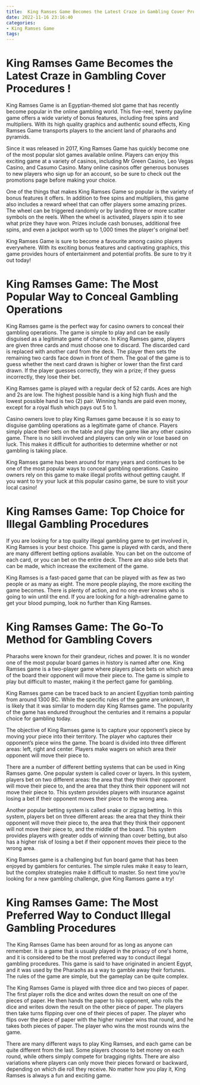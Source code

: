 ```yaml
---
title:  King Ramses Game Becomes the Latest Craze in Gambling Cover Procedures !
date: 2022-11-16 23:16:40
categories:
- King Ramses Game
tags:
---
```



#   King Ramses Game Becomes the Latest Craze in Gambling Cover Procedures !

King Ramses Game is an Egyptian-themed slot game that has recently become popular in the online gambling world. This five-reel, twenty payline game offers a wide variety of bonus features, including free spins and multipliers. With its high quality graphics and authentic sound effects, King Ramses Game transports players to the ancient land of pharaohs and pyramids.

Since it was released in 2017, King Ramses Game has quickly become one of the most popular slot games available online. Players can enjoy this exciting game at a variety of casinos, including Mr Green Casino, Leo Vegas Casino, and Casumo Casino. Many online casinos offer generous bonuses to new players who sign up for an account, so be sure to check out the promotions page before making your choice.

One of the things that makes King Ramses Game so popular is the variety of bonus features it offers. In addition to free spins and multipliers, this game also includes a reward wheel that can offer players some amazing prizes. The wheel can be triggered randomly or by landing three or more scatter symbols on the reels. When the wheel is activated, players spin it to see what prize they have won. Prizes include cash bonuses, additional free spins, and even a jackpot worth up to 1,000 times the player's original bet!

King Ramses Game is sure to become a favourite among casino players everywhere. With its exciting bonus features and captivating graphics, this game provides hours of entertainment and potential profits. Be sure to try it out today!

#  King Ramses Game: The Most Popular Way to Conceal Gambling Operations

King Ramses game is the perfect way for casino owners to conceal their gambling operations. The game is simple to play and can be easily disguised as a legitimate game of chance. In King Ramses game, players are given three cards and must choose one to discard. The discarded card is replaced with another card from the deck. The player then sets the remaining two cards face down in front of them. The goal of the game is to guess whether the next card drawn is higher or lower than the first card drawn. If the player guesses correctly, they win a prize; if they guess incorrectly, they lose their bet.

King Ramses game is played with a regular deck of 52 cards. Aces are high and 2s are low. The highest possible hand is a king high flush and the lowest possible hand is two (2) pair. Winning hands are paid even money, except for a royal flush which pays out 5 to 1.

Casino owners love to play King Ramses game because it is so easy to disguise gambling operations as a legitimate game of chance. Players simply place their bets on the table and play the game like any other casino game. There is no skill involved and players can only win or lose based on luck. This makes it difficult for authorities to determine whether or not gambling is taking place.

King Ramses game has been around for many years and continues to be one of the most popular ways to conceal gambling operations. Casino owners rely on this game to make illegal profits without getting caught. If you want to try your luck at this popular casino game, be sure to visit your local casino!

#  King Ramses Game: Top Choice for Illegal Gambling Procedures

If you are looking for a top quality illegal gambling game to get involved in, King Ramses is your best choice. This game is played with cards, and there are many different betting options available. You can bet on the outcome of each card, or you can bet on the entire deck. There are also side bets that can be made, which increase the excitement of the game.

King Ramses is a fast-paced game that can be played with as few as two people or as many as eight. The more people playing, the more exciting the game becomes. There is plenty of action, and no one ever knows who is going to win until the end. If you are looking for a high-adrenaline game to get your blood pumping, look no further than King Ramses.

#  King Ramses Game: The Go-To Method for Gambling Covers

 Pharaohs were known for their grandeur, riches and power. It is no wonder one of the most popular board games in history is named after one. King Ramses game is a two-player game where players place bets on which area of the board their opponent will move their piece to. The game is simple to play but difficult to master, making it the perfect game for gambling.

King Ramses game can be traced back to an ancient Egyptian tomb painting from around 1300 BC. While the specific rules of the game are unknown, it is likely that it was similar to modern day King Ramses game. The popularity of the game has endured throughout the centuries and it remains a popular choice for gambling today.

The objective of King Ramses game is to capture your opponent’s piece by moving your piece into their territory. The player who captures their opponent’s piece wins the game. The board is divided into three different areas: left, right and center. Players make wagers on which area their opponent will move their piece to.

There are a number of different betting systems that can be used in King Ramses game. One popular system is called cover or layers. In this system, players bet on two different areas: the area that they think their opponent will move their piece to, and the area that they think their opponent will not move their piece to. This system provides players with insurance against losing a bet if their opponent moves their piece to the wrong area.

Another popular betting system is called snake or zigzag betting. In this system, players bet on three different areas: the area that they think their opponent will move their piece to, the area that they think their opponent will not move their piece to, and the middle of the board. This system provides players with greater odds of winning than cover betting, but also has a higher risk of losing a bet if their opponent moves their piece to the wrong area.

King Ramses game is a challenging but fun board game that has been enjoyed by gamblers for centuries. The simple rules make it easy to learn, but the complex strategies make it difficult to master. So next time you’re looking for a new gambling challenge, give King Ramses game a try!

#   King Ramses Game: The Most Preferred Way to Conduct Illegal Gambling Procedures

The King Ramses Game has been around for as long as anyone can remember. It is a game that is usually played in the privacy of one's home, and it is considered to be the most preferred way to conduct illegal gambling procedures. This game is said to have originated in ancient Egypt, and it was used by the Pharaohs as a way to gamble away their fortunes. The rules of the game are simple, but the gameplay can be quite complex.

The King Ramses Game is played with three dice and two pieces of paper. The first player rolls the dice and writes down the result on one of the pieces of paper. He then hands the paper to his opponent, who rolls the dice and writes down the result on the other piece of paper. The players then take turns flipping over one of their pieces of paper. The player who flips over the piece of paper with the higher number wins that round, and he takes both pieces of paper. The player who wins the most rounds wins the game.

There are many different ways to play King Ramses, and each game can be quite different from the last. Some players choose to bet money on each round, while others simply compete for bragging rights. There are also variations where players can only move their pieces forward or backward, depending on which die roll they receive. No matter how you play it, King Ramses is always a fun and exciting game.